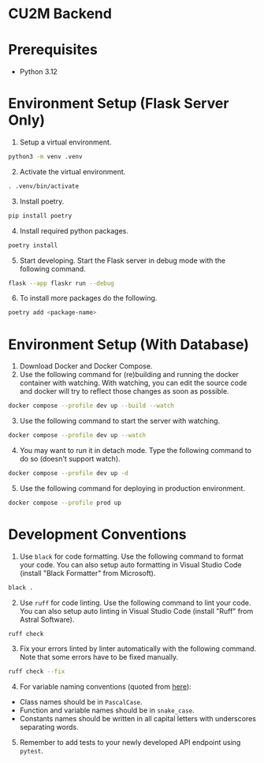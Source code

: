 # CU2M Backend

# Prerequisites
- Python 3.12

# Environment Setup (Flask Server Only)
1. Setup a virtual environment.
```bash
python3 -m venv .venv
```

2. Activate the virtual environment.
```bash
. .venv/bin/activate
```

3. Install poetry.
```bash
pip install poetry
```

4. Install required python packages.
```bash
poetry install
```

5. Start developing. Start the Flask server in debug mode with the following command.
```bash
flask --app flaskr run --debug
```

6. To install more packages do the following.
```bash
poetry add <package-name>
```

# Environment Setup (With Database)
1. Download Docker and Docker Compose.
2. Use the following command for (re)building and running the docker container with watching. With watching, you can edit the source code and docker will try to reflect those changes as soon as possible.
```bash
docker compose --profile dev up --build --watch
```
3. Use the following command to start the server with watching.
```bash
docker compose --profile dev up --watch
```
4. You may want to run it in detach mode. Type the following command to do so (doesn't support watch).
```bash
docker compose --profile dev up -d
```
5. Use the following command for deploying in production environment.
```bash
docker compose --profile prod up
```

# Development Conventions
1. Use `black` for code formatting. Use the following command to format your code. You can also setup auto formatting in Visual Studio Code (install "Black Formatter" from Microsoft).
```bash
black .
```
2. Use `ruff` for code linting. Use the following command to lint your code. You can also setup auto linting in Visual Studio Code (install "Ruff" from Astral Software).
```bash
ruff check
```
3. Fix your errors linted by linter automatically with the following command. Note that some errors have to be fixed manually.
```bash
ruff check --fix
```
4. For variable naming conventions (quoted from [here](https://peps.python.org/pep-0008/#function-and-variable-names)):
- Class names should be in `PascalCase`.
- Function and variable names should be in `snake_case`.
- Constants names should be written in all capital letters with underscores separating words.
5. Remember to add tests to your newly developed API endpoint using `pytest`.
